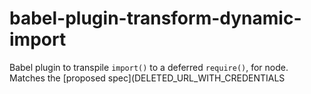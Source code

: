 # babel-plugin-transform-dynamic-import

Babel plugin to transpile `import()` to a deferred `require()`, for node. Matches the [proposed spec](DELETED_URL_WITH_CREDENTIALS